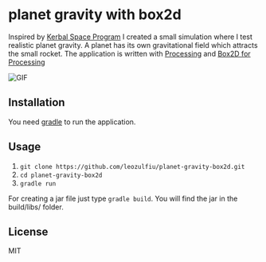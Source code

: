 # planet gravity with box2d

Inspired by [Kerbal Space Program](https://kerbalspaceprogram.com) I created a small
simulation where I test realistic planet gravity. A planet has its own gravitational field which attracts the small rocket.
The application is written with [Processing](http://processing.org/) and [Box2D for Processing](https://github.com/shiffman/Box2D-for-Processing)

![GIF](https://raw.githubusercontent.com/leozulfiu/planet-gravity-box2d/master/screenshots/demo.gif)

## Installation

You need [gradle](http://gradle.org/) to run the application.

## Usage

1. `git clone https://github.com/leozulfiu/planet-gravity-box2d.git`
2. `cd planet-gravity-box2d`
3. `gradle run`

For creating a jar file just type `gradle build`. You will find the jar in the build/libs/ folder.

## License

MIT
